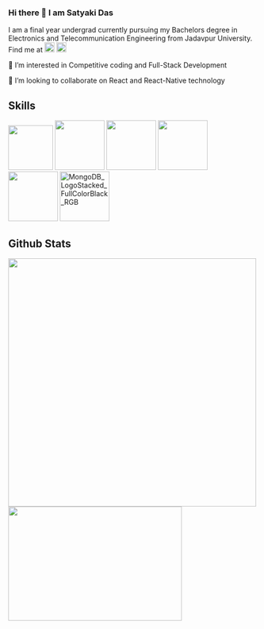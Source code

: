 ### Hi there 👋 I am Satyaki Das
I am a final year undergrad currently pursuing my Bachelors degree in Electronics and Telecommunication Engineering from Jadavpur University. Find me at [<img src='https://cdn.jsdelivr.net/npm/simple-icons@3.0.1/icons/linkedin.svg' alt='linkedin' height='20'>](https://www.linkedin.com/in/satyakidas28/)  [<img src='https://cdn.jsdelivr.net/npm/simple-icons@3.0.1/icons/leetcode.svg' alt='leetcode' height='20'>](https://leetcode.com/kryptonite28/)  
 
 👀 I’m interested in Competitive coding and Full-Stack Development
 
 💞️ I’m looking to collaborate on React and React-Native technology

<!---
iamkryptonite/iamkryptonite is a ✨ special ✨ repository because its `README.md` (this file) appears on your GitHub profile.
You can click the Preview link to take a look at your changes.
--->
## Skills
<div>
<img src="https://user-images.githubusercontent.com/43510609/126553499-8bfd162e-01bb-40d7-8ac3-2dfea5832628.png" width="90px"/>
<img src="https://user-images.githubusercontent.com/43510609/126553277-d7879879-129d-4432-9372-9927d29abb01.png" width="100px"/>
<img src="https://user-images.githubusercontent.com/43510609/126552393-b1ff30e8-27a3-4daa-aa64-f15ee74e21b8.png" width="100px"/>
<img src="https://user-images.githubusercontent.com/43510609/126552764-9827fe23-ea61-4688-9f14-eac040284447.png" width="100px"/>
<img src="https://user-images.githubusercontent.com/43510609/126552939-9850e95d-8388-4d24-bf0f-14c5e00d4dd9.png" width="100px"/>
<img width="100" alt="MongoDB_LogoStacked_FullColorBlack_RGB" src="https://user-images.githubusercontent.com/43510609/126553954-666cb433-4e74-4818-a1bc-ff7eed3011a1.png">



</div>



## Github Stats

<p float="left">
  <img src="https://github-readme-stats.vercel.app/api?username=iamkryptonite&count_private=true&show_icons=true&theme=dark" width="500"></img></div>
  <img src="https://github-readme-stats.vercel.app/api/top-langs/?username=iamkryptonite&show_icons=true&theme=dark&layout=compact" width="350" height="230"></img></div> 
</p>

<!-- [![Anurag's GitHub stats](https://github-readme-stats.vercel.app/api?username=iamkryptonite&count_private=true&show_icons=true&theme=dark)
](https://github.com/anuraghazra/github-readme-stats)

[![Top Langs](https://github-readme-stats.vercel.app/api/top-langs/?username=iamkryptonite&show_icons=true&theme=dark&layout=compact)](https://github.com/anuraghazra/github-readme-stats) -->

<!-- [![Readme Card](https://github-readme-stats.vercel.app/api/pin/?username=iamkrytonite&repo=covid-tracker)](https://github.com/iamkryptonite/covid-tracker) -->


